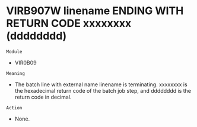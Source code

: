 # VIRB907W linename ENDING WITH RETURN CODE xxxxxxxx (dddddddd)

`Module`
- VIR0B09

`Meaning`
- The batch line with external name linename is terminating. xxxxxxxx is the hexadecimal return code of the batch job step, and dddddddd is the return code in decimal.

`Action`
- None.

